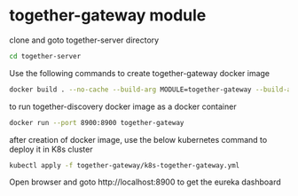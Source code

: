 # together-gateway module

clone and goto together-server directory

```bash
cd together-server
```

Use the following commands to create together-gateway docker image
```bash
docker build . --no-cache --build-arg MODULE=together-gateway --build-arg PORT=8900 -f docker/together-dependency.dev.Dockerfile -t together-gateway
```

to run together-discovery docker image as a docker container
```bash
docker run --port 8900:8900 together-gateway
```

after creation of docker image, use the below kubernetes command to deploy it in K8s cluster

```bash
kubectl apply -f together-gateway/k8s-together-gateway.yml
```

Open browser and goto http://localhost:8900 to get the eureka dashboard